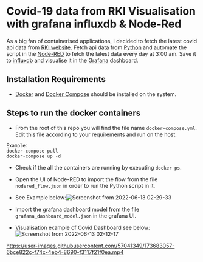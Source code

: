 # Covid-19 data from RKI Visualisation with grafana influxdb & Node-Red

As a big fan of containerised applications, I decided to fetch the latest covid api data from [RKI website](https://npgeo-corona-npgeo-de.hub.arcgis.com/datasets/917fc37a709542548cc3be077a786c17_0/api). Fetch api data from [Python](https://www.python.org/) and automate the script in the [Node-RED](https://nodered.org/) to fetch the latest data every day at 3:00 am.
Save it to [influxdb](https://www.influxdata.com/) and visualise it in the [Grafana](https://grafana.com/) dashboard.

## Installation Requirements
- [Docker](https://docs.docker.com/engine/install/) and [Docker Compose](https://docs.docker.com/compose/install/) should be installed on the system.

## Steps to run the docker containers
- From the root of this repo you will find the file name `docker-compose.yml`. Edit this file according to your requirements and run on the host.
```
Example:
docker-compose pull
docker-compose up -d
```
- Check if the all the containers are running by executing `docker ps`.
- Open the UI of Node-RED to import the flow  from the file `nodered_flow.json` in order to run the Python script in it.
- See Example below:![Screenshot from 2022-06-13 02-29-33](https://user-images.githubusercontent.com/57041349/173260178-8deead4c-621d-4b85-8693-a27a388ab178.png)

- Import the grafana dashboard model from the file `grafana_dashboard_model.json` in the grafana UI.
- Visualisation example of Covid Dashboard see below:
![Screenshot from 2022-06-13 02-12-17](https://user-images.githubusercontent.com/57041349/173259503-6ff00ae1-b5c2-4b24-b53f-fc625f69d5ea.png)



https://user-images.githubusercontent.com/57041349/173683057-6bce822c-f74c-4eb4-8690-f3117f21f0ea.mp4


